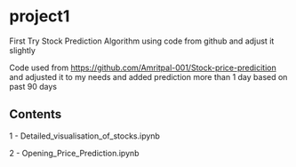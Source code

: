# project1
First Try Stock Prediction Algorithm using code from github and adjust it slightly

Code used from https://github.com/Amritpal-001/Stock-price-predicition and adjusted it to my needs and added prediction more than 1 day based on past 90 days

## Contents

1 - Detailed_visualisation_of_stocks.ipynb

2 - Opening_Price_Prediction.ipynb
